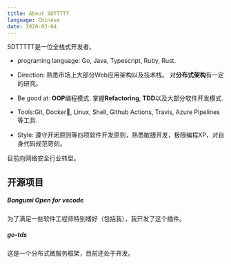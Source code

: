 ```yaml
---
title: About SDTTTTT
language: Chinese
date: 2020-03-04
---
```


SDTTTTT是一位全栈式开发者。

- programing language: Go, Java, Typescript, Ruby, Rust. 

- Direction: 熟悉市场上大部分Web应用架构以及技术栈。
对**分布式架构**有一定的研究。

- Be good at: **OOP**编程模式. 掌握**Refactoring**, **TDD**以及大部分软件开发模式. 

- Tools:Git, Docker🐬, Linux, Shell, Github Actions, Travis, Azure Pipelines等工具.

- Style: 遵守开闭原则等四项软件开发原则，熟悉敏捷开发，极限编程XP，对自身代码规范苛刻。

目前向网络安全行业转型。

## 开源项目

#####  **Bangumi Open** for vscode

为了满足一些软件工程师特别嗜好（包括我），我开发了这个插件。

##### **go-tds**

这是一个分布式微服务框架，目前还处于开发。
